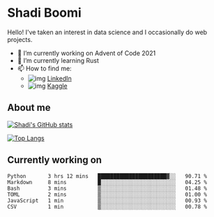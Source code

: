 # Shadi Boomi

Hello! I've taken an interest in data science and I occasionally do web projects.

- 🔭 I’m currently working on Advent of Code 2021
- 🌱 I’m currently learning Rust
- 📫 How to find me: 
  - ![img](https://www.linkedin.com/favicon.ico) [LinkedIn](https://www.linkedin.com/in/shadiboomi/)
  - ![img](https://www.kaggle.com/static/images/favicon.ico) [Kaggle](https://www.kaggle.com/sboomi)

##  About me

[![Shadi's GitHub stats](https://github-readme-stats.vercel.app/api?username=sboomi&show_icons=true&theme=radical)](https://github.com/anuraghazra/github-readme-stats)

[![Top Langs](https://github-readme-stats.vercel.app/api/top-langs/?username=sboomi&layout=compact&theme=default)](https://github.com/anuraghazra/github-readme-stats)

## Currently working on

<!--START_SECTION:waka-->

```text
Python       3 hrs 12 mins   ██████████████████████▓░░   90.71 %
Markdown     8 mins          █░░░░░░░░░░░░░░░░░░░░░░░░   04.25 %
Bash         3 mins          ▒░░░░░░░░░░░░░░░░░░░░░░░░   01.48 %
TOML         2 mins          ▒░░░░░░░░░░░░░░░░░░░░░░░░   01.00 %
JavaScript   1 min           ▒░░░░░░░░░░░░░░░░░░░░░░░░   00.93 %
CSV          1 min           ▒░░░░░░░░░░░░░░░░░░░░░░░░   00.78 %
```

<!--END_SECTION:waka-->
